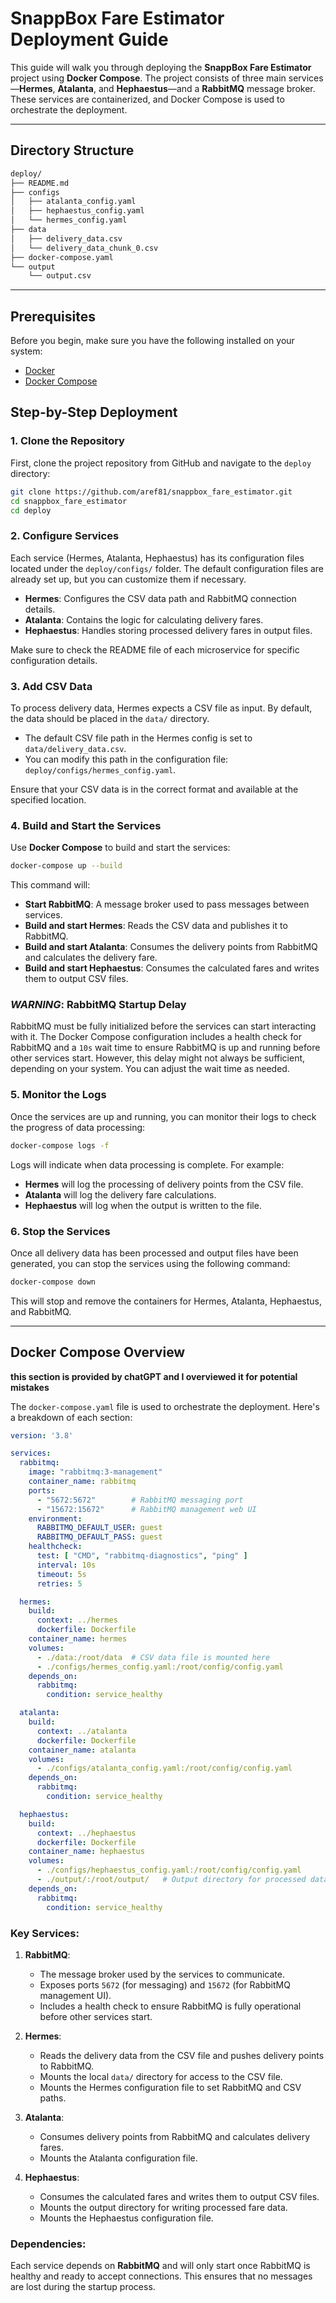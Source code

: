# SnappBox Fare Estimator Deployment Guide

This guide will walk you through deploying the **SnappBox Fare Estimator** project using **Docker Compose**. The project consists of three main services—**Hermes**, **Atalanta**, and **Hephaestus**—and a **RabbitMQ** message broker. These services are containerized, and Docker Compose is used to orchestrate the deployment.

---

## Directory Structure

```bash
deploy/
├── README.md
├── configs
│   ├── atalanta_config.yaml
│   ├── hephaestus_config.yaml
│   └── hermes_config.yaml
├── data
│   ├── delivery_data.csv
│   └── delivery_data_chunk_0.csv
├── docker-compose.yaml
└── output
    └── output.csv
```

---

## Prerequisites

Before you begin, make sure you have the following installed on your system:
- [Docker](https://docs.docker.com/get-docker/)
- [Docker Compose](https://docs.docker.com/compose/install/)

## Step-by-Step Deployment

### 1. Clone the Repository

First, clone the project repository from GitHub and navigate to the `deploy` directory:

```bash
git clone https://github.com/aref81/snappbox_fare_estimator.git
cd snappbox_fare_estimator
cd deploy
```

### 2. Configure Services

Each service (Hermes, Atalanta, Hephaestus) has its configuration files located under the `deploy/configs/` folder. The default configuration files are already set up, but you can customize them if necessary.

- **Hermes**: Configures the CSV data path and RabbitMQ connection details.
- **Atalanta**: Contains the logic for calculating delivery fares.
- **Hephaestus**: Handles storing processed delivery fares in output files.

Make sure to check the README file of each microservice for specific configuration details.

### 3. Add CSV Data

To process delivery data, Hermes expects a CSV file as input. By default, the data should be placed in the `data/` directory.

- The default CSV file path in the Hermes config is set to `data/delivery_data.csv`.
- You can modify this path in the configuration file: `deploy/configs/hermes_config.yaml`.

Ensure that your CSV data is in the correct format and available at the specified location.

### 4. Build and Start the Services

Use **Docker Compose** to build and start the services:

```bash
docker-compose up --build
```

This command will:
- **Start RabbitMQ**: A message broker used to pass messages between services.
- **Build and start Hermes**: Reads the CSV data and publishes it to RabbitMQ.
- **Build and start Atalanta**: Consumes the delivery points from RabbitMQ and calculates the delivery fare.
- **Build and start Hephaestus**: Consumes the calculated fares and writes them to output CSV files.

### *WARNING*: RabbitMQ Startup Delay

RabbitMQ must be fully initialized before the services can start interacting with it. The Docker Compose configuration includes a health check for RabbitMQ and a `10s` wait time to ensure RabbitMQ is up and running before other services start. However, this delay might not always be sufficient, depending on your system. You can adjust the wait time as needed.

### 5. Monitor the Logs

Once the services are up and running, you can monitor their logs to check the progress of data processing:

```bash
docker-compose logs -f
```

Logs will indicate when data processing is complete. For example:
- **Hermes** will log the processing of delivery points from the CSV file.
- **Atalanta** will log the delivery fare calculations.
- **Hephaestus** will log when the output is written to the file.

### 6. Stop the Services

Once all delivery data has been processed and output files have been generated, you can stop the services using the following command:

```bash
docker-compose down
```

This will stop and remove the containers for Hermes, Atalanta, Hephaestus, and RabbitMQ.

---

## Docker Compose Overview

**this section is provided by chatGPT and I overviewed it for potential mistakes**

The `docker-compose.yaml` file is used to orchestrate the deployment. Here's a breakdown of each section:

```yaml
version: '3.8'

services:
  rabbitmq:
    image: "rabbitmq:3-management"
    container_name: rabbitmq
    ports:
      - "5672:5672"        # RabbitMQ messaging port
      - "15672:15672"      # RabbitMQ management web UI
    environment:
      RABBITMQ_DEFAULT_USER: guest
      RABBITMQ_DEFAULT_PASS: guest
    healthcheck:
      test: [ "CMD", "rabbitmq-diagnostics", "ping" ]
      interval: 10s
      timeout: 5s
      retries: 5

  hermes:
    build:
      context: ../hermes
      dockerfile: Dockerfile
    container_name: hermes
    volumes:
      - ./data:/root/data  # CSV data file is mounted here
      - ./configs/hermes_config.yaml:/root/config/config.yaml
    depends_on:
      rabbitmq:
        condition: service_healthy

  atalanta:
    build:
      context: ../atalanta
      dockerfile: Dockerfile
    container_name: atalanta
    volumes:
      - ./configs/atalanta_config.yaml:/root/config/config.yaml
    depends_on:
      rabbitmq:
        condition: service_healthy

  hephaestus:
    build:
      context: ../hephaestus
      dockerfile: Dockerfile
    container_name: hephaestus
    volumes:
      - ./configs/hephaestus_config.yaml:/root/config/config.yaml
      - ./output/:/root/output/   # Output directory for processed data
    depends_on:
      rabbitmq:
        condition: service_healthy
```

### Key Services:

1. **RabbitMQ**:
    - The message broker used by the services to communicate.
    - Exposes ports `5672` (for messaging) and `15672` (for RabbitMQ management UI).
    - Includes a health check to ensure RabbitMQ is fully operational before other services start.

2. **Hermes**:
    - Reads the delivery data from the CSV file and pushes delivery points to RabbitMQ.
    - Mounts the local `data/` directory for access to the CSV file.
    - Mounts the Hermes configuration file to set RabbitMQ and CSV paths.

3. **Atalanta**:
    - Consumes delivery points from RabbitMQ and calculates delivery fares.
    - Mounts the Atalanta configuration file.

4. **Hephaestus**:
    - Consumes the calculated fares and writes them to output CSV files.
    - Mounts the output directory for writing processed fare data.
    - Mounts the Hephaestus configuration file.

### Dependencies:

Each service depends on **RabbitMQ** and will only start once RabbitMQ is healthy and ready to accept connections. This ensures that no messages are lost during the startup process.

